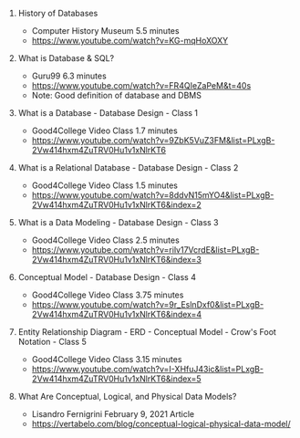 1. History of Databases
    - Computer History Museum   5.5 minutes
    - https://www.youtube.com/watch?v=KG-mqHoXOXY

2. What is Database & SQL?
    - Guru99     6.3 minutes
    - https://www.youtube.com/watch?v=FR4QIeZaPeM&t=40s
    - Note: Good definition of database and DBMS

3. What is a Database - Database Design - Class 1
    - Good4College Video Class  1.7 minutes
    - https://www.youtube.com/watch?v=9ZbK5VuZ3FM&list=PLxgB-2Vw414hxm4ZuTRV0Hu1v1xNlrKT6

4. What is a Relational Database - Database Design - Class 2
    - Good4College Video Class  1.5 minutes
    - https://www.youtube.com/watch?v=8ddvN15mYO4&list=PLxgB-2Vw414hxm4ZuTRV0Hu1v1xNlrKT6&index=2

5. What is a Data Modeling - Database Design - Class 3
    - Good4College Video Class  2.5 minutes
    - https://www.youtube.com/watch?v=rilv17VcrdE&list=PLxgB-2Vw414hxm4ZuTRV0Hu1v1xNlrKT6&index=3

6. Conceptual Model - Database Design - Class 4
    - Good4College Video Class  3.75 minutes
    - https://www.youtube.com/watch?v=9r_EslnDxf0&list=PLxgB-2Vw414hxm4ZuTRV0Hu1v1xNlrKT6&index=4

7. Entity Relationship Diagram - ERD - Conceptual Model - Crow's Foot Notation - Class 5
    - Good4College Video Class  3.15 minutes
    - https://www.youtube.com/watch?v=I-XHfuJ43ic&list=PLxgB-2Vw414hxm4ZuTRV0Hu1v1xNlrKT6&index=5

8. What Are Conceptual, Logical, and Physical Data Models?
    - Lisandro Fernigrini February 9, 2021   Article
    - https://vertabelo.com/blog/conceptual-logical-physical-data-model/
